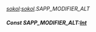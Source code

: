 _[sokol](../../modules/sokol/sokol-module.md):[sokol](../../modules/sokol/sokol-module.md).SAPP\_MODIFIER\_ALT_
##### Const SAPP\_MODIFIER\_ALT:[Int](../../modules/wonkey/wonkey-types-int.md)
